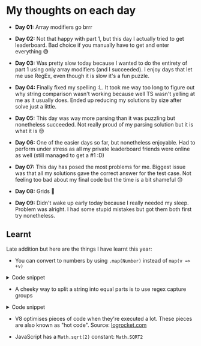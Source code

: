 # My thoughts on each day

- **Day 01:** Array modifiers go brrr

- **Day 02:** Not that happy with part 1, but this day I actually tried to get leaderboard. Bad choice if you manually have to get and enter everything 😅

- **Day 03:** Was pretty slow today because I wanted to do the entirety of part 1 using only array modifiers (and I succeeded). I enjoy days that let me use RegEx, even though it is slow it's a fun puzzle.

- **Day 04:** Finally fixed my spelling :L. It took me way too long to figure out why string comparison wasn't working because well TS wasn't yelling at me as it usually does. Ended up reducing my solutions by size after solve just a little.

- **Day 05:** This day was way more parsing than it was puzzling but nonetheless succeeded. Not really proud of my parsing solution but it is what it is 😔

- **Day 06:** One of the easier days so far, but nonetheless enjoyable. Had to perform under stress as all my private leaderboard friends were online as well (still managed to get a #1 :D)

- **Day 07:** This day has posed the most problems for me. Biggest issue was that all my solutions gave the correct answer for the test case. Not feeling too bad about my final code but the time is a bit shameful 😓

- **Day 08:** Grids 😬

- **Day 09:** Didn't wake up early today because I really needed my sleep. Problem was alright. I had some stupid mistakes but got them both first try nonetheless.

## Learnt
Late addition but here are the things I have learnt this year: 
 - You can convert to numbers by using `.map(Number)` instead of `map(v => +v)`
 <details>
 <summary>Code snippet</summary>

 ```ts
 const numbers = ["1","2","3"].map(Number);
 // => [1, 2, 3]
 ```
 </details>

 - A cheeky way to split a string into equal parts is to use regex capture groups
  <details>
 <summary>Code snippet</summary>

 ```ts
 const string = "I like cats!"
 const length = 4;
 const matcher = new RegExp(`.{${length}}`, "g");
 const splitString = string.match(matcher);
 // => ["I li", "ke c", "ats!"]
 ```
 </details>

- V8 optimises pieces of code when they're executed a lot. These pieces are also known as "hot code". Source: [logrocket.com][optimising]

- JavaScript has a `Math.sqrt(2)` constant: `Math.SQRT2`

[optimising]:(https://blog.logrocket.com/how-javascript-works-optimizing-the-v8-compiler-for-efficiency/)
